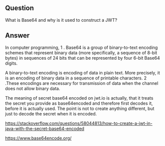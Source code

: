 ## Question

What is Base64 and why is it used to construct a JWT?

## Answer

In computer programming, 1 . Base64 is a group of binary-to-text encoding schemes that represent binary data (more specifically, a sequence of 8-bit bytes) in sequences of 24 bits that can be represented by four 6-bit Base64 digits.


A binary-to-text encoding is encoding of data in plain text. More precisely, it is an encoding of binary data in a sequence of printable characters. 2 .These encodings are necessary for transmission of data when the channel does not allow binary data.

The meaning of secret base64 encoded on jwt.io is actually, that it treats the secret you provide as base64encoded and therefore first decodes it, before it is actually used. The point is not to create anything different, but just to decode the secret when it is encoded.

https://stackoverflow.com/questions/58044813/how-to-create-a-jwt-in-java-with-the-secret-base64-encoded

https://www.base64encode.org/


